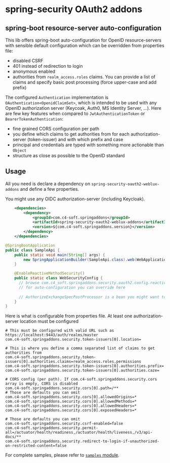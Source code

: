 # spring-security OAuth2 addons

## spring-boot resource-server auto-configuration

This lib offers spring-boot auto-configuration for OpenID resource-servers with sensible default configuration which can be overridden from properties file:
* disabled CSRF
* 401 instead of redirection to login
* anonymous enabled
* authorities from `realm_access.roles` claims. You can provide a list of claims and specify basic post processing (force upper-case and add prefix)

The configured `Authentication` implementation is `OAuthentication<OpenidClaimSet>`, which is intended to be used with any OpenID authorization server (Keycoak, Auth0, MS Identity Server, ...).
Here are few key features when compared to `JwtAuthenticationToken` or `BearerTokenAuthentication`:
 * fine grained CORS configuration per path
 * you define which claims to get authorities from for each authorization-server (token-issuer) and with which prefix and case
 * principal and credentials are typed with something more actionable than `Object`
 * structure as close as possible to the OpenID standard

## Usage

All you need is declare a dependency on `spring-security-oauth2-weblux-addons` and define a few properties.

You might use any OIDC authorization-server (including Keycloak).


``` xml
    <dependencies>
        <dependency>
            <groupId>com.c4-soft.springaddons</groupId>
            <artifactId>spring-security-oauth2-weblux-addons</artifactId>
            <version>${com.c4-soft.springaddons.version}</version>
        </dependency>
    </dependencies>
```

``` java
@SpringBootApplication
public class SampleApi {
	public static void main(String[] args) {
		new SpringApplicationBuilder(SampleApi.class).web(WebApplicationType.REACTIVE).run(args);
	}

	@EnableReactiveMethodSecurity()
	public static class WebSecurityConfig {
	  // browse com.c4_soft.springaddons.security.oauth2.config.reactive.ReactiveSecurityBeans
	  // for auto-configuration you can override here
	  
	  // AuthorizeExchangeSpecPostProcessor is a bean you might want to provide explicitly for routes neither public nor requiring just isAuthenticated()
	}
}
```
Here is what is configurable from properties file. At least one authorization-server location must be configured
``` properties
# This must be configured with valid URL such as https://localhost:9443/auth/realms/master
com.c4-soft.springaddons.security.token-issuers[0].location=

# This is where you define a comma separated list of claims to get authorities from
com.c4-soft.springaddons.security.token-issuers[0].authorities.claims=realm_access.roles,permissions
com.c4-soft.springaddons.security.token-issuers[0].authorities.prefix=
com.c4-soft.springaddons.security.token-issuers[0].authorities.caze=

# CORS config (per path). If com.c4-soft.springaddons.security.cors array is empty, CORS is disabled
com.c4-soft.springaddons.security.cors[0].path=/**
# Those are defaults you can omit
com.c4-soft.springaddons.security.cors[0].allowedOrigins=*
com.c4-soft.springaddons.security.cors[0].allowedMethods=*
com.c4-soft.springaddons.security.cors[0].allowedHeaders=*
com.c4-soft.springaddons.security.cors[0].exposedHeaders=*

# Those are defaults you can omit
com.c4-soft.springaddons.security.csrf-enabled=false
com.c4-soft.springaddons.security.permit-all=/actuator/health/readiness,/actuator/health/liveness,/v3/api-docs/**
com.c4-soft.springaddons.security.redirect-to-login-if-unauthorized-on-restricted-content=false
```

For complete samples, please refer to [`samples` module](https://github.com/ch4mpy/spring-addons/tree/master/samples).
